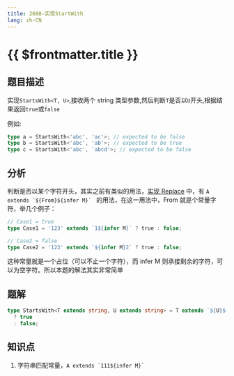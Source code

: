 ```yaml
---
title: 2688-实现StartWith
lang: zh-CN
---
```


# {{ $frontmatter.title }}

## 题目描述

实现`StartsWith<T, U>`,接收两个 string 类型参数,然后判断`T`是否以`U`开头,根据结果返回`true`或`false`

例如:

```typescript
type a = StartsWith<'abc', 'ac'>; // expected to be false
type b = StartsWith<'abc', 'ab'>; // expected to be true
type c = StartsWith<'abc', 'abcd'>; // expected to be false
```

## 分析

判断是否以某个字符开头，其实之前有类似的用法，[实现 Replace](/medium/116-实现Replace.md) 中，有 `` A extends `${From}${infer M}`  `` 的用法，在这一用法中，From 就是个常量字符，举几个例子：

```ts
// Case1 = true
type Case1 = '123' extends `1${infer M}` ? true : false;

// Case2 = false
type Case2 = '123' extends `${infer M}2` ? true : false;
```

这种常量就是一个占位（可以不止一个字符），而 infer M 则承接剩余的字符，可以为空字符。所以本题的解法其实非常简单

## 题解

```ts
type StartsWith<T extends string, U extends string> = T extends `${U}${infer R}`
  ? true
  : false;
```

## 知识点

1. 字符串匹配常量，`` A extends `111${infer M}`  ``
